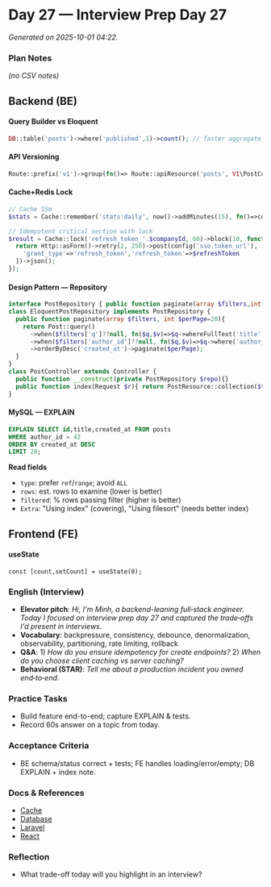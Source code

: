 # Day 27 — Interview Prep Day 27

_Generated on 2025-10-01 04:22._

### Plan Notes
_(no CSV notes)_

## Backend (BE)

#### Query Builder vs Eloquent
```php
DB::table('posts')->where('published',1)->count(); // faster aggregate
```

#### API Versioning
```php
Route::prefix('v1')->group(fn()=> Route::apiResource('posts', V1\PostController::class));
```

#### Cache+Redis Lock
```php
// Cache 15m
$stats = Cache::remember('stats:daily', now()->addMinutes(15), fn()=>computeStats());

// Idempotent critical section with lock
$result = Cache::lock('refresh_token_'.$companyId, 60)->block(10, function () use ($refreshToken) {
  return Http::asForm()->retry(2, 250)->post(config('sso.token_url'), [
    'grant_type'=>'refresh_token','refresh_token'=>$refreshToken
  ])->json();
});
```

#### Design Pattern — Repository
```php
interface PostRepository { public function paginate(array $filters,int $perPage=20): \Illuminate\Contracts\Pagination\LengthAwarePaginator; }
class EloquentPostRepository implements PostRepository {
  public function paginate(array $filters, int $perPage=20){
    return Post::query()
      ->when($filters['q']??null, fn($q,$v)=>$q->whereFullText('title',$v))
      ->when($filters['author_id']??null, fn($q,$v)=>$q->where('author_id',$v))
      ->orderByDesc('created_at')->paginate($perPage);
  }
}
class PostController extends Controller {
  public function __construct(private PostRepository $repo){}
  public function index(Request $r){ return PostResource::collection($this->repo->paginate($r->all())); }
}
```

#### MySQL — EXPLAIN
```sql
EXPLAIN SELECT id,title,created_at FROM posts
WHERE author_id = 42
ORDER BY created_at DESC
LIMIT 20;
```
**Read fields**  
- `type`: prefer `ref`/`range`; avoid `ALL`  
- `rows`: est. rows to examine (lower is better)  
- `filtered`: % rows passing filter (higher is better)  
- `Extra`: "Using index" (covering), "Using filesort" (needs better index)


## Frontend (FE)

#### useState
```tsx
const [count,setCount] = useState(0);
```

### English (Interview)
- **Elevator pitch**: *Hi, I'm Minh, a backend-leaning full‑stack engineer. Today I focused on interview prep day 27 and captured the trade‑offs I'd present in interviews.*
- **Vocabulary**: backpressure, consistency, debounce, denormalization, observability, partitioning, rate limiting, rollback
- **Q&A**: 1) *How do you ensure idempotency for create endpoints?*  2) *When do you choose client caching vs server caching?*
- **Behavioral (STAR)**: *Tell me about a production incident you owned end‑to‑end.*


### Practice Tasks
- Build feature end-to-end; capture EXPLAIN & tests.
- Record 60s answer on a topic from today.

### Acceptance Criteria
- BE schema/status correct + tests; FE handles loading/error/empty; DB EXPLAIN + index note.

### Docs & References
- [Cache](https://laravel.com/docs/cache)
- [Database](https://dev.mysql.com/doc/)
- [Laravel](https://laravel.com/docs)
- [React](https://react.dev/learn)

### Reflection
- What trade-off today will you highlight in an interview?
